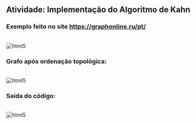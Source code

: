 ## Atividade: Implementação do Algoritmo de Kahn

### Exemplo feito no site https://graphonline.ru/pt/
<div style="display:inline_block"><br/>
  <img align="center"alt="html5"src="https://graphonline.ru/tmp/saved/sL/sLdwzcgXmWVxuVaJ.png"/>

### Grafo após ordenação topológica:
  <div style="display:inline_block"><br/>
  <img align="center"alt="html5"src="https://lh3.googleusercontent.com/zHQ5QpwQHr0NN8TIPdQ1O85J9dlSEXkPOWdGInZ-jSxDFURLuVA64iw9sx0kktXykXIcqV0WLrxGwc_AFxPIJjEfuDRFgm4C2s3G7LdiNZEWPYZJIrPkUYABEJ4tWFOLXrq_CaCl4SwTWKqgTCMMHy57ezEdjbUg2sdrkkbfjb--FdTWyM6L0NAC4HmEaWidFY7PcDdzHGzeyf-bRkmpnCcBzUTfCAY79bYFLrfSzHmLaxeSKoRGxkPS4wTNgV6RppASrprN0g8vFhdM4MFdnzPkKhMDExwSuK9EDbXlIwMpM8M94gXCFMFZGmzt_TcF0Em6G3-JKv-TGg88A1ZJ4KLwndy4xkXxvDxURTDHv0FInHnrWqv50hvUbEAk0e-bGDyfctxqcSsHEt4Efm6P6tQNxzkgFsDF5v2OW6wlMNjKQXm63eNx7rR_QRlYG1eKqg6AKNBE5Lq5n-TlZDWkpnds5uUNFwMeZC_Gj0uFDbhnooWh-w8K9vZcqLgtDdEC3jZvsV-uFic2YYH6Lo0HYwOpUUc-5iiI4wWK1NGSh5JLxKMgqPevlzuhUGgANofAklcM0dvm-Tk6mlRNuVNgUzlb9oLzDoKH-zWqRNsnLAC65mQqM4pcNeztnHnQlO7_mJfD2cP4gzvBn5VFnh8j8Aa_36nIjhMR3VdyYHhSvnC7zMxfFwN0wAAqX58ngUxBry4NiluYryOc7h5_omB8Oy6J7kHGrCkYNxRKQfUh3iiao04xdhILkRfnbwff6hOo4LgVML3EfqvMVAsEQJK1g7IGRaSxgqs5h0vay6rLwini35qjX_IXQ1diuPm70qutuKz7xk4TsbWR7rtX5nuZo17Repm4BeL5LW9GZKiEYgJpW-GGYUppeLIrEKK1ukJt9SLomuwFeFphzNzfZdP7Mvk8z91XXF-7g2wKVkkxaw-kkgorV_RcFDaHFd_hvOtLlri6XxdasP8S7i0H1C_FRS8ivxhbE9uBuan1Q2kfR-PjSFXf=w1645-h298-no?authuser=0p"/>

### Saída do código:
<div style="display:inline_block"><br/>
  <img align="center"alt="html5"src="https://lh3.googleusercontent.com/X4FszGIaqny6Iq5sVQfyLIjVmF5SOniUz2cE2-9XjPoz0h9oJmDh9gvhN31-OH-TXDhVXoKszp8vulhCLq8EiO6sYyLr_1GlIqCOay_X0Y8DZAcqytb0Lbx3und75fUeaHc3EGCPJXYPvFJTu_jAbs_QDO45u72jsoueTsD-LplxVoHkpJ0Ybi0WV43Pm5ydnbPFZa6t7_ucL1H6TboW3l8dJXaLZas5F_uMKIbkhmR5YCLTJNPI8cWoL6Iqsz6p7R5qp3vFUhBQ-LUbJiWfEszWp0bzW3F3BjY07UTwgX_Kfxq8ml8k37rsf5FLBHPQgVM8NyKxFH-AGtjdlpUx8x4OqazPB-abSBJWy8SCzXuOW0P7WXkaTQ8hdw-06gWGB-_SJ_g6YrrxxOyRbusfTnz6jhoTW17QRS5yftxoG3F-oqoBNt4MkRU87PnbXTnOXlKJQjMGWbfQnokLtCPW2a9vEGUYgJdS154WCMykU4BtAdgXHAcztomMERefQ2XoE5oEC0udMEaraFOsIO8ZD3W44rd2zta1sI3_A4vPCapMVHkFKhwYk4qYHlym4dhk7njt5IgjoS9vnmyX79lQ6E0lS272QPKznaKM90n1NbPpBgl_GXBos3MqUV5Nmmj4b_PyOQ10rvHZFgMQuQl8gyGr5H_OB_uJO963N1FolyLxQSSTJllGzrCI5BD8xP0GzgZoG1cfRC0jfAgc0r5f8d6IxgDhx3O6pfqQdUY1yzatzCQ7ibusJLCvxHNMjltVE64LsPSXCQE05NmRZxjJda1xzO9kzyU6fgpXjeEyjr5NjnDH-2CIUqZFWedSBzRsD3nEVQU0AMOa5_Neo7F3INlSSZZtaHRPNZEXkYCXWcjmAW08B4FG6Jh9xXtl-dofOB0IJbpQAnR75LimVbbYsR3I8GmBaM7OsQ9kHeObZJp4I2XP_B2MSfLi_vlXHtbEysXq0LqYozPC__4c0z2LjZ39uKEk10aSi9GH7hw43va31ciS=w672-h131-no?authuser=0"/>
